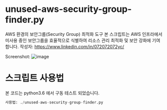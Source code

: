 # unused-aws-security-group-finder.py

AWS 환경의 보안그룹(Security Group) 최적화 도구
본 스크립트는 AWS 인프라에서 미사용 중인 보안그룹을 효율적으로 식별하여 리소스 관리 최적화 및 보안 강화에 기여합니다.
작성자: https://www.linkedin.com/in/072072072yc/

Screenshot:
![image](https://github.com/user-attachments/assets/fdc937ac-0647-4f99-ace5-3773d4df0fdb)


# 스크립트 사용법

본 코드는 python3.6 에서 구동 테스트 되었습니다. 

```python
사용법: ./unused-aws-security-group-finder.py

